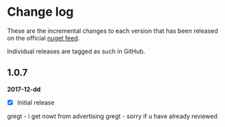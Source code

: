 [NugetUrl]: https://www.nuget.org/packages/OpenInApp.Common/

# Change log

These are the incremental changes to each version that has been released on the official [nuget feed][NugetUrl].

Individual releases are tagged as such in GitHub.

## 1.0.7
**2017-12-dd**
- [x] Initial release




gregt - i get nowt from advertising
gregt - sorry if u have already reviewed